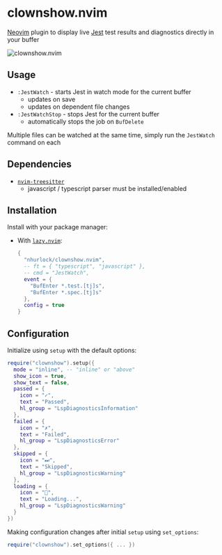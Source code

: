 # clownshow.nvim
[Neovim](https://github.com/neovim/neovim) plugin to display live [Jest](https://github.com/facebook/jest) test results and diagnostics directly in your buffer

![clownshow.nvim](https://user-images.githubusercontent.com/9725449/226509636-74f93b20-e7fd-4e34-91b5-45c3975c0425.gif)

## Usage
- `:JestWatch` - starts Jest in watch mode for the current buffer
  - updates on save
  - updates on dependent file changes
- `:JestWatchStop` - stops Jest for the current buffer
  - automatically stops the job on `BufDelete`

Multiple files can be watched at the same time, simply run the `JestWatch` command on each

## Dependencies
- [`nvim-treesitter`](https://github.com/nvim-treesitter/nvim-treesitter)
  - javascript / typescript parser must be installed/enabled

## Installation
Install with your package manager:
- With [`lazy.nvim`](https://github.com/folke/lazy.nvim):
  ``` lua
  {
    "nhurlock/clownshow.nvim",
    -- ft = { "typescript", "javascript" },
    -- cmd = "JestWatch",
    event = {
      "BufEnter *.test.[tj]s",
      "BufEnter *.spec.[tj]s"
    },
    config = true
  }
  ```

## Configuration
Initialize using `setup` with the default options:
``` lua
require("clownshow").setup({
  mode = "inline", -- "inline" or "above"
  show_icon = true,
  show_text = false,
  passed = {
    icon = "✓",
    text = "Passed",
    hl_group = "LspDiagnosticsInformation"
  },
  failed = {
    icon = "✗",
    text = "Failed",
    hl_group = "LspDiagnosticsError"
  },
  skipped = {
    icon = "⏭",
    text = "Skipped",
    hl_group = "LspDiagnosticsWarning"
  },
  loading = {
    icon = "",
    text = "Loading...",
    hl_group = "LspDiagnosticsWarning"
  }
})
```

Making configuration changes after initial `setup` using `set_options`:
```lua
require("clownshow").set_options({ ... })
```
